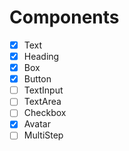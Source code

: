 # Components

- [x] Text
- [x] Heading
- [x] Box
- [x] Button
- [ ] TextInput
- [ ] TextArea
- [ ] Checkbox
- [x] Avatar
- [ ] MultiStep
